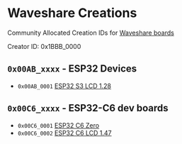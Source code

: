 # Waveshare Creations 

Community Allocated Creation IDs for [Waveshare boards](https://www.waveshare.com/)

Creator ID: 0x1BBB_0000

## `0x00AB_xxxx` - ESP32 Devices

*  `0x00AB_0001` [ESP32 S3 LCD 1.28](esp32-s3-lcd-1.28.htm)

## `0x00C6_xxxx` - ESP32-C6 dev boards
*  `0x00C6_0001` [ESP32 C6 Zero](https://www.waveshare.com/wiki/ESP32-C6-Zero)
*  `0x00C6_0002` [ESP32 C6 LCD 1.47](https://www.waveshare.com/wiki/ESP32-C6-LCD-1.47)
